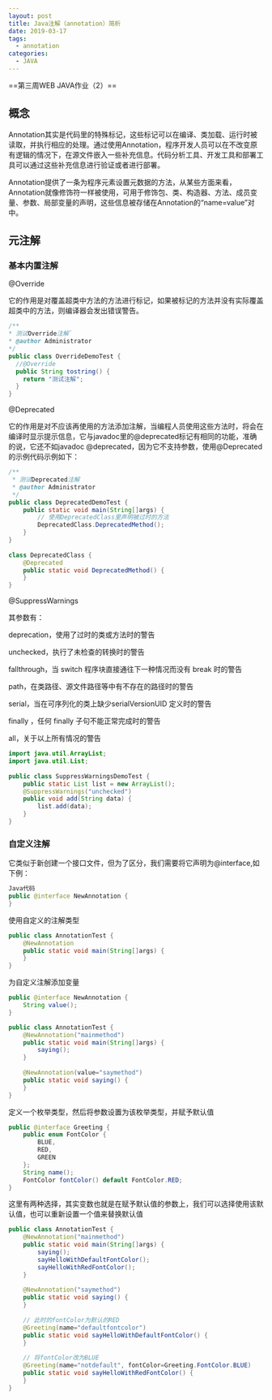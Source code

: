```yaml
---
layout: post
title: Java注解（annotation）简析
date: 2019-03-17
tags:
  - annotation
categories: 
  - JAVA
---
```


==第三周WEB JAVA作业（2）==

<!-- more -->

## 概念

Annotation其实是代码里的特殊标记，这些标记可以在编译、类加载、运行时被读取，并执行相应的处理。通过使用Annotation，程序开发人员可以在不改变原有逻辑的情况下，在源文件嵌入一些补充信息。代码分析工具、开发工具和部署工具可以通过这些补充信息进行验证或者进行部署。

Annotation提供了一条为程序元素设置元数据的方法，从某些方面来看，Annotation就像修饰符一样被使用，可用于修饰包、类、构造器、方法、成员变量、参数、局部变量的声明，这些信息被存储在Annotation的“name=value”对中。

## 元注解

### 基本内置注解

@Override

它的作用是对覆盖超类中方法的方法进行标记，如果被标记的方法并没有实际覆盖超类中的方法，则编译器会发出错误警告。

```java
/**
* 测试Override注解`
* @author Administrator
*/
public class OverrideDemoTest {
  //@Override
  public String tostring() {
    return "测试注解";
  }
}
```

@Deprecated

它的作用是对不应该再使用的方法添加注解，当编程人员使用这些方法时，将会在编译时显示提示信息，它与javadoc里的@deprecated标记有相同的功能，准确的说，它还不如javadoc @deprecated，因为它不支持参数，使用@Deprecated的示例代码示例如下：

```java
/**
 * 测试Deprecated注解
 * @author Administrator
 */
public class DeprecatedDemoTest {
    public static void main(String[]args) {
        // 使用DeprecatedClass里声明被过时的方法
        DeprecatedClass.DeprecatedMethod();
    }
}
 
class DeprecatedClass {
    @Deprecated
    public static void DeprecatedMethod() {
    }
}
```


@SuppressWarnings

其参数有：

deprecation，使用了过时的类或方法时的警告

unchecked，执行了未检查的转换时的警告

fallthrough，当 switch 程序块直接通往下一种情况而没有 break 时的警告

path，在类路径、源文件路径等中有不存在的路径时的警告

serial，当在可序列化的类上缺少serialVersionUID 定义时的警告

finally ，任何 finally 子句不能正常完成时的警告

all，关于以上所有情况的警告

```java
import java.util.ArrayList;
import java.util.List;
 
public class SuppressWarningsDemoTest {
    public static List list = new ArrayList();
    @SuppressWarnings("unchecked")
    public void add(String data) {
        list.add(data);
    }
}
```

### 自定义注解

它类似于新创建一个接口文件，但为了区分，我们需要将它声明为@interface,如下例：

```java
Java代码
public @interface NewAnnotation {
}
```


使用自定义的注解类型

```java
public class AnnotationTest {
    @NewAnnotation
    public static void main(String[]args) {
    }
}
```


为自定义注解添加变量

```java
public @interface NewAnnotation {
    String value();
}
```

```java
public class AnnotationTest {
    @NewAnnotation("mainmethod")
    public static void main(String[]args) {
        saying();
    }
     
    @NewAnnotation(value="saymethod")
    public static void saying() {
    }
}
```

定义一个枚举类型，然后将参数设置为该枚举类型，并赋予默认值

```java
public @interface Greeting {
    public enum FontColor {
        BLUE,
        RED,
        GREEN
    };
    String name();
    FontColor fontColor() default FontColor.RED;
}
```

这里有两种选择，其实变数也就是在赋予默认值的参数上，我们可以选择使用该默认值，也可以重新设置一个值来替换默认值


```java
public class AnnotationTest {
    @NewAnnotation("mainmethod")
    public static void main(String[]args) {
        saying();
        sayHelloWithDefaultFontColor();
        sayHelloWithRedFontColor();
    }
 
    @NewAnnotation("saymethod")
    public static void saying() {
    }
     
    // 此时的fontColor为默认的RED
    @Greeting(name="defaultfontcolor")
    public static void sayHelloWithDefaultFontColor() {
    }
 
    // 将fontColor改为BLUE
    @Greeting(name="notdefault", fontColor=Greeting.FontColor.BLUE)
    public static void sayHelloWithRedFontColor() {
    }
}
```

